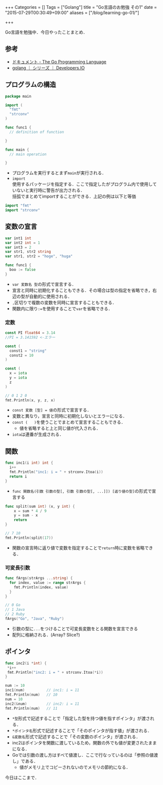 +++
Categories = []
Tags = ["Golang"]
title = "Go言語のお勉強 その1"
date = "2015-07-29T00:30:49+09:00"
aliases = ["/blog/learning-go-01/"]

+++

Go言語を勉強中．今日やったことまとめ．

<!--more-->

## 参考

* [ドキュメント - The Go Programming Language](http://golang-jp.org/doc/)
* [golang ｜ シリーズ ｜ Developers.IO](http://dev.classmethod.jp/series/golang-2/)

## プログラムの構造

``` go
package main

import (
  "fmt"
  "strconv"
)

func func1 {
  // definition of function

}

func main {
  // main operation

}
```

* プログラムを実行するとまず`main`が実行される．
* `import`  
    使用するパッケージを指定する．ここで指定したがプログラム内で使用していないと実行時に警告が出力される．  
    括弧でまとめてimportすることができる．上記の例は以下と等価

```go
import "fmt"
import "strconv"
```

## 変数の宣言

```go
var int1 int
var int2 int = 1
var int3 = 2
var str1, str2 string
var str1, str2 = "hoge", "huga"

func func1 {
  boo := false
}
```

* `var 変数名 型`の形式で宣言する．
* 宣言と同時に初期化することもできる．その場合は型の指定を省略でき，右辺の型が自動的に使用される．
* `,`区切りで複数の変数を同時に宣言することもできる．
* 関数内に限り`:=`を使用することで`var`を省略できる．

### 定数

```go
const PI float64 = 3.14
//PI = 3.141592 <-エラー

const (
  const1 = "string"
  const2 = 10
)

const (
  x = iota
  y = iota
  z
)

// 0 1 2 0
fmt.Println(x, y, z, x)
```

* `const 変数 [型] = 値`の形式で宣言する．
* 変数と異なり，宣言と同時に初期化しないとエラーになる．
* `const (   )`を使うことでまとめて宣言することもできる．
    * 値を省略すると上と同じ値が代入される．
* `iota`は連番が生成される．

## 関数

```go
func inc1(i int) int {
  i++
  fmt.Println("inc1: i = " + strconv.Itoa(i))
  return i
}
```

* `func 関数名(引数 引数の型[, 引数 引数の型[, ...]]) [返り値の型]`の形式で宣言する

```go
func split(sum int) (x, y int) {
    x = sum * 4 / 9
    y = sum - x
    return
}

// 7 10
fmt.Println(split(17))
```

* 関数の宣言時に返り値で変数を指定することで`return`時に変数を省略できる．

### 可変長引数

```go
func fArgs(strArgs ...string) {
  for index, value := range strArgs {
    fmt.Println(index, value)
  }
}

// 0 Go
// 1 Java
// 2 Ruby
fArgs("Go", "Java", "Ruby")
```

* 引数の型に`...`をつけることで可変長変数をとる関数を宣言できる
* 配列に格納される．(Array? Slice?)

## ポインタ

```go
func inc2(i *int) {
 *i++
 fmt.Println("inc2: i = " + strconv.Itoa(*i))
}

num := 10
inc1(num)          // inc1: i = 11
fmt.Println(num)   // 10
num = 10
inc2(&num)         // inc2: i = 11
fmt.Println(num)   // 11
```

* `*型`形式で記述することで「指定した型を持つ値を指すポインタ」が渡される．
* `*ポインタ名`形式で記述することで「そのポインタが指す値」が渡される．
* `&変数名`形式で記述することで「その変数のポインタ」が渡される．
* inc2はポインタを関数に渡しているため，関数の外でも値が変更されたままになる．
* Goでは引数の渡し方はすべて値渡し．ここで行なっているのは「参照の値渡し」である．
    * 値がメモリ上でコピーされないのでメモリの節約になる．

今日はここまで．
